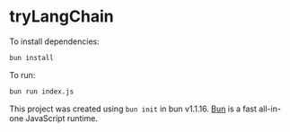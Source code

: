 # tryLangChain

To install dependencies:

```bash
bun install
```

To run:

```bash
bun run index.js
```

This project was created using `bun init` in bun v1.1.16. [Bun](https://bun.sh) is a fast all-in-one JavaScript runtime.
